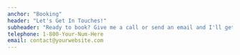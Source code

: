 ```yaml
---
anchor: "Booking"
header: "Let's Get In Touches!"
subheader: "Ready to book? Give me a call or send an email and I'll get back to you as soon as possible!"
telephone: 1-800-Your-Num-Here
email: contact@yourwebsite.com
---
```

